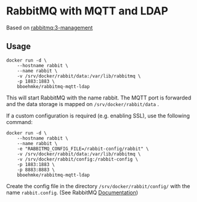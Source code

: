 # RabbitMQ with MQTT and LDAP

Based on [rabbitmq:3-management](https://hub.docker.com/_/rabbitmq/)

## Usage

```
docker run -d \
    --hostname rabbit \
    --name rabbit \ 
    -v /srv/docker/rabbit/data:/var/lib/rabbitmq \
    -p 1883:1883 \
    bboehmke/rabbitmq-mqtt-ldap
```
This will start RabbitMQ with the name rabbit. The MQTT 
port is  forwarded and the data storage is mapped on 
```/srv/docker/rabbit/data``` .

If a custom configuration is required (e.g. enabling SSL), use the following 
command:
```
docker run -d \
    --hostname rabbit \
    --name rabbit \ 
    -e "RABBITMQ_CONFIG_FILE=/rabbit-config/rabbit" \
    -v /srv/docker/rabbit/data:/var/lib/rabbitmq \
    -v /srv/docker/rabbit/config:/rabbit-config \
    -p 1883:1883 \
    -p 8883:8883 \
    bboehmke/rabbitmq-mqtt-ldap
```
Create the config file in the directory ```/srv/docker/rabbit/config/``` with 
the name ```rabbit.config```. 
(See RabbitMQ [Documentation](http://www.rabbitmq.com/configure.html))
